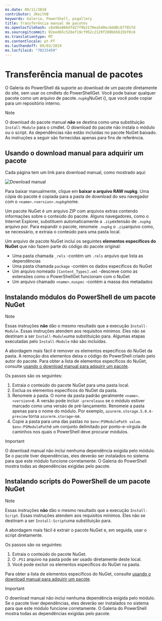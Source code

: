 ```yaml
---
ms.date: 09/11/2018
contributor: JKeithB
keywords: Galeria, PowerShell, psgallery
title: Transferência manual de pacotes
ms.openlocfilehash: c0a96e866dfd27f9b2170ea540ec6dd0c67701fd
ms.sourcegitcommit: 02eed65c526ef19cf952c2129f280bb5615bf0c8
ms.translationtype: MT
ms.contentlocale: pt-PT
ms.lasthandoff: 09/03/2019
ms.locfileid: "70215459"
---
```

# <a name="manual-package-download"></a>Transferência manual de pacotes

O Galeria do PowerShell dá suporte ao download de um pacote diretamente do site, sem usar os cmdlets do PowerShellGet. Você pode baixar qualquer pacote como um arquivo de pacote`.nupkg`NuGet (), que você pode copiar para um repositório interno.

> [!NOTE]
> O download do pacote manual **não** se destina como uma substituição `Install-Module` para o cmdlet.
> O download do pacote não instala o módulo ou o script. As dependências não estão incluídas no pacote NuGet baixado. As instruções a seguir são fornecidas apenas para fins de referência.

## <a name="using-manual-download-to-acquire-a-package"></a>Usando o download manual para adquirir um pacote

Cada página tem um link para download manual, como mostrado aqui:

![Download manual](../../Images/packagedisplaypagewithpseditions.png)

Para baixar manualmente, clique em **baixar o arquivo RAW nupkg**. Uma cópia do pacote é copiada para a pasta de download do seu navegador com o `<name>.<version>.nupkg`nome.

Um pacote NuGet é um arquivo ZIP com arquivos extras contendo informações sobre o conteúdo do pacote. Alguns navegadores, como o Internet Explorer, substituem automaticamente a `.zip`extensão de `.nupkg` arquivo por. Para expandir o pacote, renomeie `.nupkg` o `.zip`arquivo como, se necessário, e extraia o conteúdo para uma pasta local.

Um arquivo de pacote NuGet inclui os seguintes **elementos específicos do NuGet** que não fazem parte do código do pacote original:

- Uma pasta chamada `_rels` -contém um `.rels` arquivo que lista as dependências
- Uma pasta chamada `package` -contém os dados específicos do NuGet
- Um arquivo nomeado `[Content_Types].xml` -descreve como as extensões como o PowerShellGet funcionam com o NuGet
- Um arquivo chamado `<name>.nuspec` -contém a massa dos metadados

## <a name="installing-powershell-modules-from-a-nuget-package"></a>Instalando módulos do PowerShell de um pacote NuGet

> [!NOTE]
> Essas instruções **não** dão o mesmo resultado que a execução `Install-Module`. Essas instruções atendem aos requisitos mínimos. Eles não se destinam a ser `Install-Module`uma substituição para.
> Algumas etapas executadas pelo `Install-Module` não são incluídas.

A abordagem mais fácil é remover os elementos específicos do NuGet da pasta. A remoção dos elementos deixa o código do PowerShell criado pelo autor do pacote.
Para obter a lista de elementos específicos do NuGet, consulte [usando o download manual para adquirir um pacote](#using-manual-download-to-acquire-a-package).

Os passos são os seguintes:

1. Extraia o conteúdo do pacote NuGet para uma pasta local.
2. Exclua os elementos específicos do NuGet da pasta.
3. Renomeie a pasta. O nome da pasta padrão geralmente `<name>.<version>`é. A versão pode incluir `-prerelease` se o módulo estiver marcado como uma versão de pré-lançamento. Renomeie a pasta apenas para o nome do módulo. Por exemplo, `azurerm.storage.5.0.4-preview` torna `azurerm.storage`-se.
4. Copie a pasta para uma das pastas no `$env:PSModulePath value`. `$env:PSModulePath`é um conjunto delimitado por ponto-e-vírgula de caminhos nos quais o PowerShell deve procurar módulos.

> [!IMPORTANT]
> O download manual não inclui nenhuma dependência exigida pelo módulo. Se o pacote tiver dependências, eles deverão ser instalados no sistema para que este módulo funcione corretamente. O Galeria do PowerShell mostra todas as dependências exigidas pelo pacote.

## <a name="installing-powershell-scripts-from-a-nuget-package"></a>Instalando scripts do PowerShell de um pacote NuGet

> [!NOTE]
> Essas instruções **não** dão o mesmo resultado que a execução `Install-Script`. Essas instruções atendem aos requisitos mínimos. Eles não se destinam a ser `Install-Script`uma substituição para.

A abordagem mais fácil é extrair o pacote NuGet e, em seguida, usar o script diretamente.

Os passos são os seguintes:

1. Extraia o conteúdo do pacote NuGet.
2. O `.PS1` arquivo na pasta pode ser usado diretamente deste local.
3. Você pode excluir os elementos específicos do NuGet na pasta.

Para obter a lista de elementos específicos do NuGet, consulte [usando o download manual para adquirir um pacote](#using-manual-download-to-acquire-a-package).

> [!IMPORTANT]
> O download manual não inclui nenhuma dependência exigida pelo módulo. Se o pacote tiver dependências, eles deverão ser instalados no sistema para que este módulo funcione corretamente. O Galeria do PowerShell mostra todas as dependências exigidas pelo pacote.
